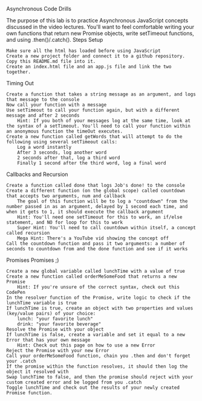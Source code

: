 
Asynchronous Code Drills

The purpose of this lab is to practice Asynchronous JavaScript concepts discussed in the video lectures. You'll want to feel comfortable writing your own functions that return new Promise objects, write setTimeout functions, and using .then()/.catch().
Steps
Setup

    Make sure all the html has loaded before using JavaScript
    Create a new project folder and connect it to a github repository. Copy this README.md file into it.
    Create an index.html file and an app.js file and link the two together.

Timing Out

    Create a function that takes a string message as an argument, and logs that message to the console
    Now call your function with a message
    Use setTimeout to call your function again, but with a different message and after 2 seconds
        Hint: If you both of your messages log at the same time, look at the syntax of a setTimeout. You'll need to call your function within an anonymous function the timeOut executes.
    Create a new function called getWords that will attempt to do the following using several setTimeout calls:
        Log a word instantly
        After 3 seconds, log another word
        2 seconds after that, log a third word
        Finally 1 second after the third word, log a final word

Callbacks and Recursion

    Create a function called done that logs Job's done! to the console
    Create a different function (on the global scope) called countdown that accepts two arguments, num and callback
        The goal of this function will be to log a "countdown" from the number passed in as an argument, delayed by 1 second each time, and when it gets to 1, it should execute the callback argument
        Hint: You'll need one setTimeout for this to work, an if/else statement, and NO for loop for this to work
        Super Hint: You'll need to call countdown within itself, a concept called recursion
        Mega Hint: There's a YouTube vid showing the concept off
    Call the countdown function and pass it two arguments: a number of seconds to countdown from and the done function and see if it works

Promises Promises ;)

    Create a new global variable called lunchTime with a value of true
    Create a new function called orderMeSomeFood that returns a new Promise
        Hint: If you're unsure of the correct syntax, check out this CodePen
    In the resolver function of the Promise, write logic to check if the lunchTime variable is true
    If lunchTime is true, create an object with two properties and values (key/value pairs) of your choice:
        lunch: "your favorite lunch"
        drink: "your favorite beverage"
    Resolve the Promise with your object
    If lunchTime is false, create a variable and set it equal to a new Error that has your own message
        Hint: Check out this page on how to use a new Error
    Reject the Promise with your new Error
    Call your orderMeSomeFood function, chain you .then and don't forget your .catch
    If the promise within the function resolves, it should then log the object it resolved with
    Swap lunchTime to false, and then the promise should reject with your custom created error and be logged from you .catch
    Toggle lunchTime and check out the results of your newly created Promise function.

